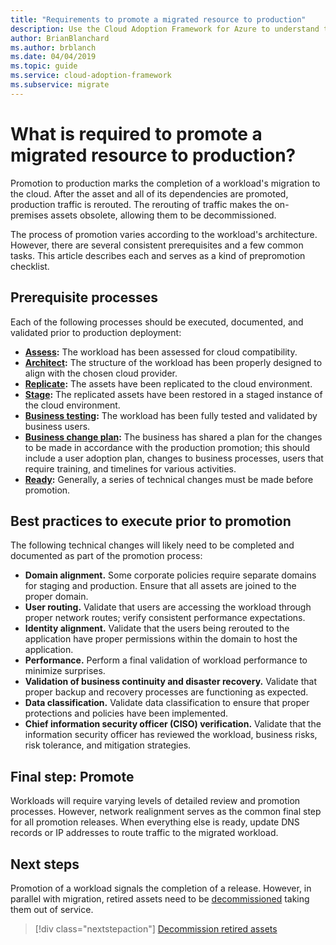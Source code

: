 ```yaml
---
title: "Requirements to promote a migrated resource to production"
description: Use the Cloud Adoption Framework for Azure to understand the common tasks and standard prerequisites for promoting a migrated resource to production.
author: BrianBlanchard
ms.author: brblanch
ms.date: 04/04/2019
ms.topic: guide
ms.service: cloud-adoption-framework
ms.subservice: migrate
---
```


<!-- cSpell:ignore CISO prepromotion -->

<!-- markdownlint-disable MD026 -->

# What is required to promote a migrated resource to production?

Promotion to production marks the completion of a workload's migration to the cloud. After the asset and all of its dependencies are promoted, production traffic is rerouted. The rerouting of traffic makes the on-premises assets obsolete, allowing them to be decommissioned.

The process of promotion varies according to the workload's architecture. However, there are several consistent prerequisites and a few common tasks. This article describes each and serves as a kind of prepromotion checklist.

## Prerequisite processes

Each of the following processes should be executed, documented, and validated prior to production deployment:

- **[Assess](../assess/index.md):** The workload has been assessed for cloud compatibility.
- **[Architect](../assess/architect.md):** The structure of the workload has been properly designed to align with the chosen cloud provider.
- **[Replicate](../migrate/replicate.md):** The assets have been replicated to the cloud environment.
- **[Stage](../migrate/stage.md):** The replicated assets have been restored in a staged instance of the cloud environment.
- **[Business testing](./business-test.md):** The workload has been fully tested and validated by business users.
- **[Business change plan](./business-change-plan.md):** The business has shared a plan for the changes to be made in accordance with the production promotion; this should include a user adoption plan, changes to business processes, users that require training, and timelines for various activities.
- **[Ready](./ready.md):** Generally, a series of technical changes must be made before promotion.

## Best practices to execute prior to promotion

The following technical changes will likely need to be completed and documented as part of the promotion process:

- **Domain alignment.** Some corporate policies require separate domains for staging and production. Ensure that all assets are joined to the proper domain.
- **User routing.** Validate that users are accessing the workload through proper network routes; verify consistent performance expectations.
- **Identity alignment.** Validate that the users being rerouted to the application have proper permissions within the domain to host the application.
- **Performance.** Perform a final validation of workload performance to minimize surprises.
- **Validation of business continuity and disaster recovery.** Validate that proper backup and recovery processes are functioning as expected.
- **Data classification.** Validate data classification to ensure that proper protections and policies have been implemented.
- **Chief information security officer (CISO) verification.** Validate that the information security officer has reviewed the workload, business risks, risk tolerance, and mitigation strategies.

## Final step: Promote

Workloads will require varying levels of detailed review and promotion processes. However, network realignment serves as the common final step for all promotion releases. When everything else is ready, update DNS records or IP addresses to route traffic to the migrated workload.

## Next steps

Promotion of a workload signals the completion of a release. However, in parallel with migration, retired assets need to be [decommissioned](./decommission.md) taking them out of service.

> [!div class="nextstepaction"]
> [Decommission retired assets](./decommission.md)
